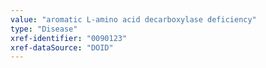 ```yaml
---
value: "aromatic L-amino acid decarboxylase deficiency"
type: "Disease"
xref-identifier: "0090123"
xref-dataSource: "DOID"
---
```

